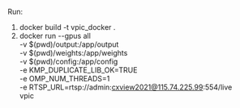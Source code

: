 Run:
1. docker build -t vpic_docker .
2. docker run --gpus all \
  -v $(pwd)/output:/app/output \
  -v $(pwd)/weights:/app/weights \
  -v $(pwd)/config:/app/config \
  -e KMP_DUPLICATE_LIB_OK=TRUE \
  -e OMP_NUM_THREADS=1 \
  -e RTSP_URL=rtsp://admin:cxview2021@115.74.225.99:554/live \
  vpic
